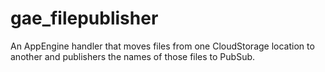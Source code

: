 # gae_filepublisher
An AppEngine handler that moves files from one CloudStorage location to another and publishers the names of those files to PubSub.
